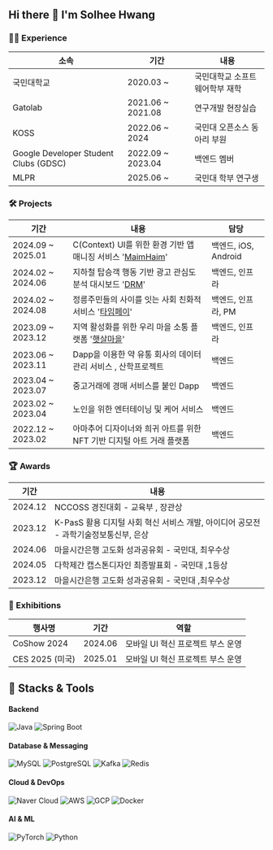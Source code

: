 ## Hi there 👋 I'm Solhee Hwang 

### 🧑‍💻 Experience

| 소속                                | 기간               | 내용                                   |
|-------------------------------------|--------------------|----------------------------------------|
| 국민대학교                          | 2020.03 ~          | 국민대학교 소프트웨어학부 재학                   |
| Gatolab                             | 2021.06 ~ 2021.08  | 연구개발 현장실습                            |
| KOSS                                | 2022.06 ~ 2024     | 국민대 오픈소스 동아리 부원                      |
| Google Developer Student Clubs (GDSC) | 2022.09 ~ 2023.04  | 백엔드 멤버                               |
| MLPR                                | 2025.06 ~          | 국민대 학부 연구생                            |


### 🛠️ Projects

| 기간                | 내용                                                                                                  | 담당                |
| ----------------- | --------------------------------------------------------------------------------------------------- | ----------------- |
| 2024.09 ~ 2025.01 | C(Context) UI를 위한 환경 기반 앱 매니징 서비스 '[MaimHaim](https://github.com/ssoree912/MAIMHAIM-appmanager-BE)' | 백엔드, iOS, Android |
| 2024.02 ~ 2024.06 | 지하철 탑승객 행동 기반 광고 관심도 분석 대시보드 '[DRM](https://github.com/kookmin-sw/capstone-2024-04)'                | 백엔드, 인프라          |
| 2024.02 ~ 2024.08 | 정릉주민들의 사이를 잇는 사회 친화적 서비스 '[타임페이](https://github.com/EUM-kmu)'                                       | 백엔드, 인프라, PM      |
| 2023.09 ~ 2023.12 | 지역 활성화를 위한 우리 마을 소통 플랫폼 '[햇살마을](https://github.com/EUM-kmu/EUM-Server)'                             | 백엔드, 인프라          |
| 2023.06 ~ 2023.11 | Dapp을 이용한 약 유통 회사의 데이터 관리 서비스 , 산학프로젝트                                                              | 백엔드               |
| 2023.04 ~ 2023.07 | 중고거래에 경매 서비스를 붙인 Dapp                                                                               | 백엔드               |
| 2023.02 ~ 2023.04 | 노인을 위한 엔터테이닝 및 케어 서비스                                                                               | 백엔드               |
| 2022.12 ~ 2023.02 | 아마추어 디자이너와 희귀 아트를 위한 NFT 기반 디지털 아트 거래 플랫폼                                                           | 백엔드               |


### 🏆 Awards

| 기간         | 내용                                                                 |
|--------------|----------------------------------------------------------------------|
| 2024.12      | NCCOSS 경진대회 - 교육부 , 장관상                                           |
| 2023.12      | K-PasS 활용 디지털 사회 혁신 서비스 개발, 아이디어 공모전 - 과학기술정보통신부, 은상             |
| 2024.06      | 마을시간은행 고도화 성과공유회 - 국민대, 최우수상                                       |
| 2024.05      | 다학제간 캡스톤디자인 최종발표회 - 국민대 ,1등상                                       |
| 2023.12      | 마을시간은행 고도화 성과공유회 - 국민대 ,최우수상                                       |



### 🎤 Exhibitions

| 행사명           | 기간      | 역할                               |
| ------------- | ------- | -------------------------------- |
| CoShow 2024   | 2024.06 | 모바일 UI 혁신 프로젝트 부스 운영              |
| CES 2025 (미국) | 2025.01 | 모바일 UI 혁신 프로젝트 부스 운영 |

## 🧰 Stacks & Tools

####  Backend
![Java](https://img.shields.io/badge/Java-007396?style=for-the-badge&logo=openjdk&logoColor=white)
![Spring Boot](https://img.shields.io/badge/SpringBoot-6DB33F?style=for-the-badge&logo=springboot&logoColor=white)


####  Database & Messaging
![MySQL](https://img.shields.io/badge/MySQL-4479A1?style=for-the-badge&logo=mysql&logoColor=white)
![PostgreSQL](https://img.shields.io/badge/PostgreSQL-4169E1?style=for-the-badge&logo=postgresql&logoColor=white)
![Kafka](https://img.shields.io/badge/ApacheKafka-231F20?style=for-the-badge&logo=apachekafka&logoColor=white)
![Redis](https://img.shields.io/badge/Redis-DC382D?style=for-the-badge&logo=redis&logoColor=white)

#### Cloud & DevOps
![Naver Cloud](https://img.shields.io/badge/Naver_Cloud-03C75A?style=for-the-badge&logo=naver&logoColor=white)
![AWS](https://img.shields.io/badge/AWS-232F3E?style=for-the-badge&logo=amazonaws&logoColor=white)
![GCP](https://img.shields.io/badge/GCP-4285F4?style=for-the-badge&logo=googlecloud&logoColor=white)
![Docker](https://img.shields.io/badge/Docker-2496ED?style=for-the-badge&logo=docker&logoColor=white)

#### AI & ML
![PyTorch](https://img.shields.io/badge/PyTorch-EE4C2C?style=for-the-badge&logo=pytorch&logoColor=white)
![Python](https://img.shields.io/badge/Python-3776AB?style=for-the-badge&logo=python&logoColor=white)
